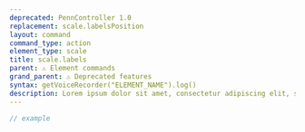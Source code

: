 ```yaml
---
deprecated: PennController 1.0
replacement: scale.labelsPosition
layout: command
command_type: action
element_type: scale
title: scale.labels
parent: ⚠ Element commands
grand_parent: ⚠ Deprecated features
syntax: getVoiceRecorder("ELEMENT_NAME").log()
description: Lorem ipsum dolor sit amet, consectetur adipiscing elit, sed do eiusmod tempor incididunt ut labore et dolore magna aliqua. Ut enim ad minim veniam, quis nostrud exercitation ullamco laboris nisi ut aliquip ex ea commodo consequat.
---
```


```javascript
// example
```
